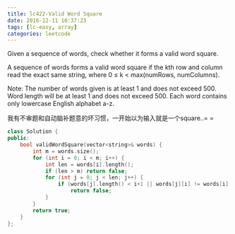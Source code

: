 ```yaml
---
title: lc422-Valid Word Square
date: 2016-12-11 10:37:23
tags: [lc-easy, array]
categories: leetcode
---
```


Given a sequence of words, check whether it forms a valid word square.

A sequence of words forms a valid word square if the kth row and column read the exact same string, where 0 ≤ k < max(numRows, numColumns).

Note:
The number of words given is at least 1 and does not exceed 500.
Word length will be at least 1 and does not exceed 500.
Each word contains only lowercase English alphabet a-z.

我有不审题和自动脑补题意的坏习惯，一开始以为输入就是一个square..= =

```c++
class Solution {
public:
    bool validWordSquare(vector<string>& words) {
        int m = words.size();
        for (int i = 0; i < m; i++) {
            int len = words[i].length();
            if (len > m) return false;
            for (int j = 0; j < len; j++) {
                if (words[j].length() < i+1 || words[j][i] != words[i][j])
                    return false;
            }
        }
        return true;
    }
};
```